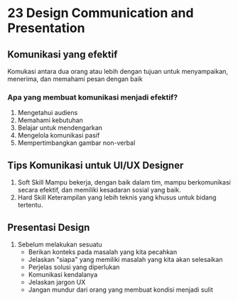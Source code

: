 # 23 Design Communication and Presentation

## Komunikasi yang efektif
Komukasi antara dua orang atau lebih dengan tujuan untuk menyampaikan, menerima, dan memahami pesan dengan baik

### Apa yang membuat komunikasi menjadi efektif?
1. Mengetahui audiens
2. Memahami kebutuhan
3. Belajar untuk mendengarkan
4. Mengelola komunikasi pasif
5. Mempertimbangkan gambar non-verbal

## Tips Komunikasi untuk UI/UX Designer
1. Soft Skill 
Mampu bekerja, dengan baik dalam tim, mampu berkomunikasi secara efektif, dan memiliki kesadaran sosial yang baik.
2. Hard Skill
Keterampilan yang lebih teknis yang khusus untuk bidang tertentu.

## Presentasi Design
1. Sebelum melakukan sesuatu 
    - Berikan konteks pada masalah yang kita pecahkan
    - Jelaskan "siapa" yang memiliki masalah yang kita akan selesaikan
    - Perjelas solusi yang diperlukan
    - Komunikasi kendalanya
    - Jelaskan jargon UX
    - Jangan mundur dari orang yang membuat kondisi menjadi sulit